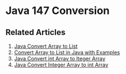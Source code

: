 # Java 147 Conversion

## Related Articles
1. [Java Convert Array to List](https://www.ruoxue.org/java-147-java-convert-array-to-list/)
2. [Convert Array to List in Java with Examples](https://www.ruoxue.org/java-147-convert-array-to-list-in-java-with-examples/)
3. [Java Convert int Array to Iteger Array](https://www.ruoxue.org/java-convert-int-array-to-iteger-array/)
4. [Java Convert Integer Array to int Array](https://www.ruoxue.org/java-147-java-convert-integer-array-to-int-array/)
